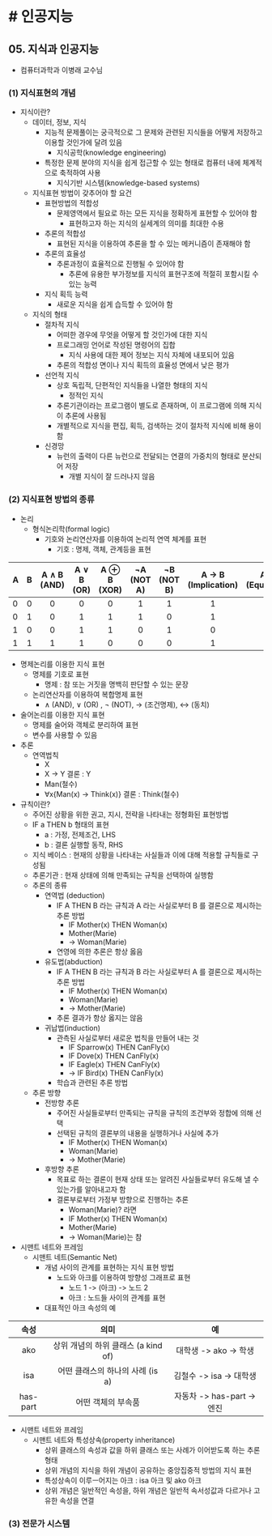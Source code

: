 # # 인공지능

## 05. 지식과 인공지능

- 컴퓨터과학과 이병래 교수님

### (1) 지식표현의 개념

- 지식이란?
    - 데이터, 정보, 지식
        - 지능적 문제풀이는 궁극적으로 그 문제와 관련된 지식들을 어떻게 저장하고 이용할 것인가에 달려 있음
            - 지식공학(knowledge engineering)
        - 특정한 문제 분야의 지식을 쉽게 접근할 수 있는 형태로 컴퓨터 내에 체계적으로 축적하여 사용
            - 지식기반 시스템(knowledge-based systems)
    - 지식표현 방법이 갖추어야 할 요건
        - 표현방법의 적합성
            - 문제영역에서 필요로 하는 모든 지식을 정확하게 표현할 수 있어야 함
                - 표현하고자 하는 지식의 실세계의 의미를 최대한 수용
        - 추론의 적합성
            - 표현된 지식을 이용하여 추론을 할 수 있는 메커니즘이 존재해야 함
        - 추론의 효율성
            - 추론과정이 효율적으로 진행될 수 있어야 함
                - 추론에 유용한 부가정보를 지식의 표현구조에 적절히 포함시킬 수 있는 능력
        - 지식 획득 능력
            - 새로운 지식을 쉽게 습득할 수 있어야 함
    - 지식의 형태
        - 절차적 지식
            - 어떠한 경우에 무엇을 어떻게 할 것인가에 대한 지식
            - 프로그래밍 언어로 작성된 명령어의 집합
                - 지식 사용에 대한 제어 정보는 지식 자체에 내포되어 있음
            - 추론의 적합성 면이나 지식 획득의 효율성 면에서 낮은 평가
        - 선언적 지식
            - 상호 독립적, 단편적인 지식들을 나열한 형태의 지식
                - 정적인 지식
            - 추론기관이라는 프로그램이 별도로 존재하며, 이 프로그램에 의해 지식이 추론에 사용됨
            - 개별적으로 지식을 편집, 획득, 검색하는 것이 절차적 지식에 비해 용이함
        - 신경망
            - 뉴런의 출력이 다른 뉴런으로 전달되는 연결의 가중치의 형태로 분산되어 저장
                - 개별 지식이 잘 드러나지 않음

### (2) 지식표현 방법의 종류

- 논리
    - 형식논리학(formal logic)
        - 기호와 논리연산자를 이용하여 논리적 연역 체계를 표현
            - 기호 : 명제, 객체, 관계등을 표현

| A | B | A ∧ B (AND) | A ∨ B (OR) | A ⊕ B (XOR) | ¬A (NOT A) | ¬B (NOT B) | A → B (Implication) | A ↔ B (Equivalence) |
|---|---|:-----------:|:----------:|:-----------:|:----------:|:----------:|:-------------------:|:-------------------:|
| 0 | 0 |      0      |     0      |      0      |     1      |     1      |          1          |          1          |
| 0 | 1 |      0      |     1      |      1      |     1      |     0      |          1          |          0          |
| 1 | 0 |      0      |     1      |      1      |     0      |     1      |          0          |          0          |
| 1 | 1 |      1      |     1      |      0      |     0      |     0      |          1          |          1          |

- 명제논리를 이용한 지식 표현
    - 명제를 기호로 표현
        - 명제 : 참 또는 거짓을 명백히 판단할 수 있는 문장
    - 논리연산자를 이용하여 복합명제 표현
        - ∧ (AND), ∨ (OR) , ¬ (NOT), → (조건명제), ↔ (동치)
- 술어논리를 이용한 지식 표현
    - 명제를 술어와 객체로 분리하여 표현
    - 변수를 사용할 수 있음
- 추론
    - 연역법칙
        - X
        - X -> Y 결론 : Y
        - Man(철수)
        - ∀x{Man(x) -> Think(x)} 결론 : Think(철수)
- 규칙이란?
    - 주어진 상황을 위한 권고, 지시, 전략을 나타내는 정형화된 표현방법
    - IF a THEN b 형태의 표현
        - a : 가정, 전제조건, LHS
        - b : 결론 실행할 동작, RHS
    - 지식 베이스 : 현재의 상황을 나타내는 사실들과 이에 대해 적용할 규칙들로 구성됨
    - 추론기관 : 현재 상태에 의해 만족되는 규칙을 선택하여 실행함
    - 추론의 종류
        - 연역법 (deduction)
            - IF A THEN B 라는 규칙과 A 라는 사실로부터 B 를 결론으로 제시하는 추론 방법
                - IF Mother(x) THEN Woman(x)
                - Mother(Marie)
                - -> Woman(Marie)
            - 연영에 의한 추론은 항상 옳음
        - 유도법(abduction)
            - IF A THEN B 라는 규칙과 B 라는 사실로부터 A 를 결론으로 제시하는 추론 방법
                - IF Mother(x) THEN Woman(x)
                - Woman(Marie)
                - -> Mother(Marie)
            - 추론 결과가 항상 옳지는 않음
        - 귀납법(induction)
            - 관측된 사실로부터 새로운 법칙을 만들어 내는 것
                - IF Sparrow(x) THEN CanFly(x)
                - IF Dove(x) THEN CanFly(x)
                - IF Eagle(x) THEN CanFly(x)
                - -> IF Bird(x) THEN CanFly(x)
            - 학습과 관련된 추론 방법
    - 추론 방향
        - 전방향 추론
            - 주어진 사실들로부터 만족되는 규칙을 규칙의 조건부와 정합에 의해 선택
            - 선택된 규칙의 결론부의 내용을 실행하거나 사실에 추가
                - IF Mother(x) THEN Woman(x)
                - Woman(Marie)
                - -> Mother(Marie)
        - 후방향 추론
            - 목표로 하는 결론이 현재 상태 또는 알려진 사실들로부터 유도해 낼 수 있는가를 알아내고자 함
            - 결론부로부터 가정부 방향으로 진행하는 추론
                - Woman(Marie)? 라면
                - IF Mother(x) THEN Woman(x)
                - Mother(Marie)
                - -> Woman(Marie)는 참
- 시맨트 네트와 프레임
    - 시맨트 네트(Semantic Net)
        - 개념 사이의 관계를 표현하는 지식 표현 방법
            - 노드와 아크를 이용하여 방향성 그래프로 표현
                - 노드 1 -> (아크) -> 노드 2
                - 아크 : 노드들 사이의 관계를 표현
        - 대표적인 아크 속성의 예

|    속성    |            의미             |           예           |
|:--------:|:-------------------------:|:---------------------:|
|   ako    | 상위 개념의 하위 클래스 (a kind of) |   대학생 -> ako -> 학생    |
|   isa    |   어떤 클래스의 하나의 사례 (is a)   |   김철수 -> isa -> 대학생   |
| has-part |        어떤 객체의 부속품         | 자동차 -> has-part -> 엔진 |

- 시맨트 네트와 프레임
    - 시맨트 네트와 특성상속(property inheritance)
        - 상위 클래스의 속성과 값을 하위 클래스 또는 사례가 이어받도록 하는 추론 형태
        - 상위 개념의 지식을 하위 개념이 공유하는 중앙집중적 방법의 지식 표현
        - 특성상속이 이루ㅡ어지는 아크 : isa 아크 및 ako 아크
        - 상위 개념은 일반적인 속성을, 하위 개념은 일반적 속서성값과 다르거나 고유한 속성을 연결

### (3) 전문가 시스템

